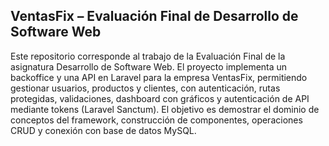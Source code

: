 ## VentasFix – Evaluación Final de Desarrollo de Software Web

Este repositorio corresponde al trabajo de la Evaluación Final de la asignatura Desarrollo de Software Web. El proyecto implementa un backoffice y una API en Laravel para la empresa VentasFix, permitiendo gestionar usuarios, productos y clientes, con autenticación, rutas protegidas, validaciones, dashboard con gráficos y autenticación de API mediante tokens (Laravel Sanctum). El objetivo es demostrar el dominio de conceptos del framework, construcción de componentes, operaciones CRUD y conexión con base de datos MySQL.

